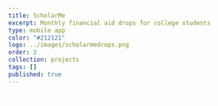 ```yaml
---
title: ScholarMe
excerpt: Monthly financial aid drops for college students
type: mobile app
color: "#212121"
logo: ../images/scholarmedrops.png
order: 2
collection: projects
tags: []
published: true
---
```


<div class="flex items-center justify-center mb-16">
    <a href="https://scholarme.com" target="_blank" rel="noreferrer" style="color: #fff; text-decoration: none" class="bg-gray-900 hover:bg-gray-800 hover:shadow-lg text-white font-bold py-2 px-4 rounded flex flex-row">
        Website
    </a>
</div>
